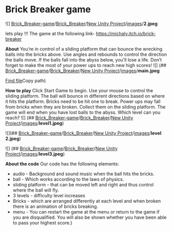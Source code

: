 #  Brick Breaker game

![] [Brick_Breaker-game](https://github.com/michalkin9/Brick_Breaker-game)/[Brick_Breaker](https://github.com/michalkin9/Brick_Breaker-game/tree/master/Brick_Breaker)/[New Unity Project](https://github.com/michalkin9/Brick_Breaker-game/tree/master/Brick_Breaker/New%20Unity%20Project)/[images](https://github.com/michalkin9/Brick_Breaker-game/tree/master/Brick_Breaker/New%20Unity%20Project/images)/**2.jpeg**


lets play !!! The game at the following link-
https://michaly.itch.io/brick-breaker

**About**
You’re in control of a sliding platform that can bounce the wrecking balls into the bricks above. Use angles and rebounds to control the direction the balls move. If the balls fall into the abyss below, you’ll lose a life. Don’t forget to make the most of your power ups to reach new high scores!
![] (## [Brick_Breaker-game](https://github.com/michalkin9/Brick_Breaker-game)/[Brick_Breaker](https://github.com/michalkin9/Brick_Breaker-game/tree/master/Brick_Breaker)/[New Unity Project](https://github.com/michalkin9/Brick_Breaker-game/tree/master/Brick_Breaker/New%20Unity%20Project)/[images](https://github.com/michalkin9/Brick_Breaker-game/tree/master/Brick_Breaker/New%20Unity%20Project/images)/**main.jpeg**

[Find file](https://github.com/michalkin9/Brick_Breaker-game/find/master)Copy path)

**How to play**
Click Start Game to begin. Use your mouse to control the sliding platform. The ball will bounce in different directions based on where it hits the platform. Bricks need to be hit one to break.  Power ups may fall from bricks when they are broken. Collect them on the sliding platform. The game will end when you have lost balls to the abyss.
Which level can you reach?
![] (## [Brick_Breaker-game](https://github.com/michalkin9/Brick_Breaker-game)/[Brick_Breaker](https://github.com/michalkin9/Brick_Breaker-game/tree/master/Brick_Breaker)/[New Unity Project](https://github.com/michalkin9/Brick_Breaker-game/tree/master/Brick_Breaker/New%20Unity%20Project)/[images](https://github.com/michalkin9/Brick_Breaker-game/tree/master/Brick_Breaker/New%20Unity%20Project/images)/**level1.jpeg**)

![](## [Brick_Breaker-game](https://github.com/michalkin9/Brick_Breaker-game)/[Brick_Breaker](https://github.com/michalkin9/Brick_Breaker-game/tree/master/Brick_Breaker)/[New Unity Project](https://github.com/michalkin9/Brick_Breaker-game/tree/master/Brick_Breaker/New%20Unity%20Project)/[images](https://github.com/michalkin9/Brick_Breaker-game/tree/master/Brick_Breaker/New%20Unity%20Project/images)/**level 2.jpeg**)

![] (## [Brick_Breaker-game](https://github.com/michalkin9/Brick_Breaker-game)/[Brick_Breaker](https://github.com/michalkin9/Brick_Breaker-game/tree/master/Brick_Breaker)/[New Unity Project](https://github.com/michalkin9/Brick_Breaker-game/tree/master/Brick_Breaker/New%20Unity%20Project)/[images](https://github.com/michalkin9/Brick_Breaker-game/tree/master/Brick_Breaker/New%20Unity%20Project/images)/**level3.jpeg**)

**About the code**
Our code has the following elements:
- audio - Background and sound music when the ball hits the bricks.
- ball - Which works according to the laws of physics.
- sliding platform - that can be moved left and right and thus control where the ball will fly.
- 3 levels - difficulty level increases
- Bricks - which are arranged differently at each level and when broken there is an animation of bricks breaking.
- menu - You can restart the game at the menu or return to the game if you are disqualified. You will also be shown whether you have been able to pass your highest score.)
